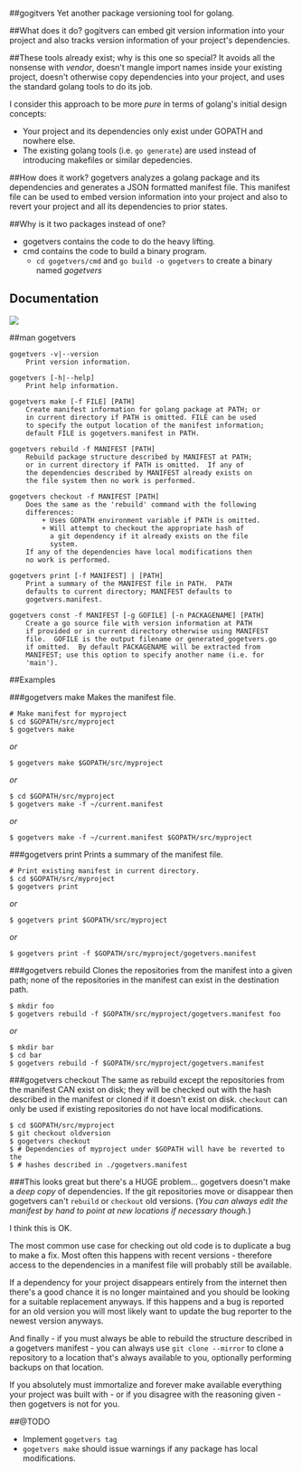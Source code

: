 ##gogitvers
Yet another package versioning tool for golang.

##What does it do?
gogitvers can embed git version information into your project and also
tracks version information of your project's dependencies.

##These tools already exist; why is this one so special?
It avoids all the nonsense with *vendor*, doesn't mangle import names
inside your existing project, doesn't otherwise copy dependencies
into your project, and uses the standard golang tools to do its job.

I consider this approach to be more *pure* in terms of golang's initial design concepts:
* Your project and its dependencies only exist under GOPATH and nowhere else.
* The existing golang tools (i.e. `go generate`) are used instead of introducing
makefiles or similar depedencies.

##How does it work?
gogetvers analyzes a golang package and its dependencies and generates a 
JSON formatted manifest file.  This manifest file can be used to embed
version information into your project and also to revert your project
and all its dependencies to prior states.

##Why is it two packages instead of one?
* gogetvers contains the code to do the heavy lifting.
* cmd contains the code to build a binary program.
  * `cd gogetvers/cmd` and `go build -o gogetvers` to create a binary named *gogetvers*

## Documentation
[![](https://img.shields.io/badge/godoc-reference-blue.svg)](https://godoc.org/github.com/rbredlau/gogitvers)

##man gogetvers
```
gogetvers -v|--version
    Print version information.

gogetvers [-h|--help]
    Print help information.

gogetvers make [-f FILE] [PATH]
    Create manifest information for golang package at PATH; or
    in current directory if PATH is omitted. FILE can be used
    to specify the output location of the manifest information;
    default FILE is gogetvers.manifest in PATH.

gogetvers rebuild -f MANIFEST [PATH]
    Rebuild package structure described by MANIFEST at PATH;
    or in current directory if PATH is omitted.  If any of
    the dependencies described by MANIFEST already exists on
    the file system then no work is performed.

gogetvers checkout -f MANIFEST [PATH]
    Does the same as the 'rebuild' command with the following
    differences:
        + Uses GOPATH environment variable if PATH is omitted.
        + Will attempt to checkout the appropriate hash of
          a git dependency if it already exists on the file
          system.
    If any of the dependencies have local modifications then
    no work is performed.

gogetvers print [-f MANIFEST] | [PATH]
    Print a summary of the MANIFEST file in PATH.  PATH
    defaults to current directory; MANIFEST defaults to
    gogetvers.manifest.

gogetvers const -f MANIFEST [-g GOFILE] [-n PACKAGENAME] [PATH]
    Create a go source file with version information at PATH
    if provided or in current directory otherwise using MANIFEST
    file.  GOFILE is the output filename or generated_gogetvers.go
    if omitted.  By default PACKAGENAME will be extracted from
    MANIFEST; use this option to specify another name (i.e. for
    'main').
```

##Examples

###gogetvers make
Makes the manifest file.
```
# Make manifest for myproject
$ cd $GOPATH/src/myproject
$ gogetvers make
```
*or*
```
$ gogetvers make $GOPATH/src/myproject
```
*or*
```
$ cd $GOPATH/src/myproject
$ gogetvers make -f ~/current.manifest 
```
*or*
```
$ gogetvers make -f ~/current.manifest $GOPATH/src/myproject
```

###gogetvers print
Prints a summary of the manifest file.
```
# Print existing manifest in current directory.
$ cd $GOPATH/src/myproject
$ gogetvers print
```
*or*
```
$ gogetvers print $GOPATH/src/myproject
```
*or*
```
$ gogetvers print -f $GOPATH/src/myproject/gogetvers.manifest
```

###gogetvers rebuild
Clones the repositories from the manifest into a given path; none
of the repositories in the manifest can exist in the destination path.
```
$ mkdir foo
$ gogetvers rebuild -f $GOPATH/src/myproject/gogetvers.manifest foo
```
*or*
```
$ mkdir bar
$ cd bar
$ gogetvers rebuild -f $GOPATH/src/myproject/gogetvers.manifest
```

###gogetvers checkout
The same as rebuild except the repositories from the manifest CAN exist on disk;
they will be checked out with the hash described in the manifest or cloned if
it doesn't exist on disk.  `checkout` can only be used if existing repositories
do not have local modifications.
```
$ cd $GOPATH/src/myproject
$ git checkout oldversion
$ gogetvers checkout
$ # Dependencies of myproject under $GOPATH will have be reverted to the
$ # hashes described in ./gogetvers.manifest
```

###This looks great but there's a HUGE problem...
gogetvers doesn't make a *deep copy* of dependencies.  If the git repositories
move or disappear then gogetvers can't `rebuild` or `checkout` old versions.  (*You
can always edit the manifest by hand to point at new locations if necessary though.*)

I think this is OK.

The most common use case for checking out old code is to duplicate a bug to make
a fix.  Most often this happens with recent versions - therefore access to the
dependencies in a manifest file will probably still be available.

If a dependency for your project disappears entirely from the internet then
there's a good chance it is no longer maintained and you should be looking for
a suitable replacement anyways.  If this happens and a bug is reported for
an old version you will most likely want to update the bug reporter to the newest
version anyways.

And finally - if you must always be able to rebuild the structure described in a
gogetvers manifest - you can always use `git clone --mirror` to clone a repository
to a location that's always available to you, optionally performing backups on
that location.

If you absolutely must immortalize and forever make available everything your
project was built with - or if you disagree with the reasoning given - then
gogetvers is not for you.

##@TODO
+ Implement `gogetvers tag`
+ `gogetvers make` should issue warnings if any package has local modifications.

